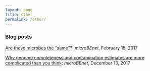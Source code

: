 ```yaml
---
layout: page
title: Other
permalink: /other/
---
```


### Blog posts

[Are these microbes the “same”?](https://www.microbe.net/2017/02/15/are-these-microbes-the-same/):
_microBEnet_, February 15, 2017

[Why genome completeness and contamination estimates are more complicated than you think](https://www.microbe.net/2017/12/13/why-genome-completeness-and-contamination-estimates-are-more-complicated-than-you-think/):
_microBEnet_, December 13, 2017